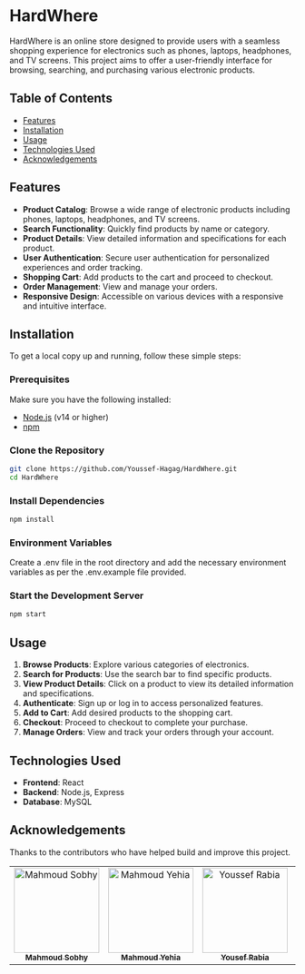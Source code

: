 # HardWhere

HardWhere is an online store designed to provide users with a seamless shopping experience for electronics such as phones, laptops, headphones, and TV screens. This project aims to offer a user-friendly interface for browsing, searching, and purchasing various electronic products.

## Table of Contents

- [Features](#features)
- [Installation](#installation)
- [Usage](#usage)
- [Technologies Used](#technologies-used)
- [Acknowledgements](#acknowledgements)

## Features

- **Product Catalog**: Browse a wide range of electronic products including phones, laptops, headphones, and TV screens.
- **Search Functionality**: Quickly find products by name or category.
- **Product Details**: View detailed information and specifications for each product.
- **User Authentication**: Secure user authentication for personalized experiences and order tracking.
- **Shopping Cart**: Add products to the cart and proceed to checkout.
- **Order Management**: View and manage your orders.
- **Responsive Design**: Accessible on various devices with a responsive and intuitive interface.

## Installation

To get a local copy up and running, follow these simple steps:

### Prerequisites

Make sure you have the following installed:
- [Node.js](https://nodejs.org/) (v14 or higher)
- [npm](https://www.npmjs.com/)

### Clone the Repository

```bash
git clone https://github.com/Youssef-Hagag/HardWhere.git
cd HardWhere
```

### Install Dependencies
```bash
npm install
```

### Environment Variables
Create a .env file in the root directory and add the necessary environment variables as per the .env.example file provided.

### Start the Development Server
```bash
npm start
```

## Usage

1. **Browse Products**: Explore various categories of electronics.
2. **Search for Products**: Use the search bar to find specific products.
3. **View Product Details**: Click on a product to view its detailed information and specifications.
4. **Authenticate**: Sign up or log in to access personalized features.
5. **Add to Cart**: Add desired products to the shopping cart.
6. **Checkout**: Proceed to checkout to complete your purchase.
7. **Manage Orders**: View and track your orders through your account.

## Technologies Used

- **Frontend**: React
- **Backend**: Node.js, Express
- **Database**: MySQL

## Acknowledgements
Thanks to the contributors who have helped build and improve this project.

<table>
  <tr>
<td align="center">
<a href="https://github.com/MoSobhy01" target="_black">
<img src="https://avatars.githubusercontent.com/u/94849658?v=4" width="150px;" alt="Mahmoud Sobhy"/><br /><sub><b>Mahmoud Sobhy</b></sub></a><br />
</td>

<td align="center">
<a href="https://github.com/MhmoudYahia" target="_black">
<img src="https://avatars.githubusercontent.com/u/94763036?v=4" width="150px;" alt="Mahmoud Yehia"/><br /><sub><b>Mahmoud Yehia</b></sub></a><br />
</td>

<td align="center">
<a href="https://github.com/Yousef-Rabia" target="_black">
<img src="https://avatars.githubusercontent.com/u/78663127?v=4" width="150px;" alt="Youssef Rabia"/><br /><sub><b>Yousef Rabia</b></sub></a><br />
</td>

<td align="center">
<a href="https://github.com/Youssef-Hagag" target="_black">
<img src="https://avatars.githubusercontent.com/u/94843229?v=4" width="150px;" alt="Youssef Hagag"/><br /><sub><b>Youssef Hagag</b></sub></a><br />
</td>

</tr>
 </table>
